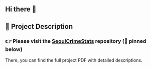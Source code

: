 ## Hi there 👋

## 📌 Project Description

### 👉 Please visit the [SeoulCrimeStats](https://github.com/BlueMoon-Basic/SeoulCrimeStats) repository (📌 pinned below)<br>
There, you can find the full project PDF with detailed descriptions.
